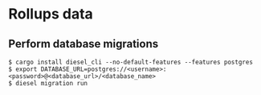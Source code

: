 # Rollups data


## Perform database migrations

```shell
$ cargo install diesel_cli --no-default-features --features postgres
$ export DATABASE_URL=postgres://<username>:<password>@<database_url>/<database_name>
$ diesel migration run
```